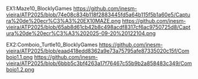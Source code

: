 EX1:Maze10_BlocklyGames
https://github.com/inesm-vieira/ATP2025/blob/74e08c834b118f2883445fd5a64b115f5b1a60e5/Captura%20de%20ecr%C3%A3%20EX10MAZE.png
https://github.com/inesm-vieira/ATP2025/blob/65ab8d61cb42b8c498acdf8317cf6ac9750725d8/Captura%20de%20ecr%C3%A3%202025-09-20%20122104.png

EX2:Comboio_Turtle10_BlocklyGames
https://github.com/inesm-vieira/ATP2025/blob/eaad418edd8362a9e73a75795afe87335020c15f/Comboio1.1.png
https://github.com/inesm-vieira/ATP2025/blob/6bbb5c3bf4263a17f76467c55b9b2a858483c349/Comboio1.2.png
